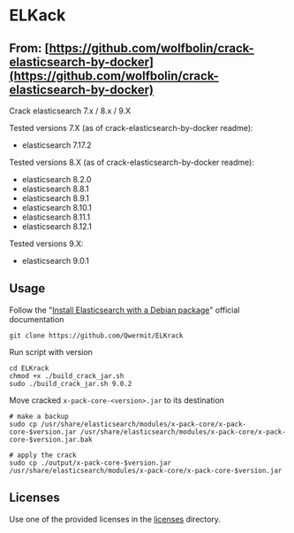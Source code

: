 # ELKack

## From: [https://github.com/wolfbolin/crack-elasticsearch-by-docker](https://github.com/wolfbolin/crack-elasticsearch-by-docker)

Crack elasticsearch 7.x / 8.x / 9.X

Tested versions 7.X (as of crack-elasticsearch-by-docker readme):
* elasticsearch 7.17.2

Tested versions 8.X (as of crack-elasticsearch-by-docker readme):
* elasticsearch 8.2.0
* elasticsearch 8.8.1
* elasticsearch 8.9.1
* elasticsearch 8.10.1
* elasticsearch 8.11.1
* elasticsearch 8.12.1

Tested versions 9.X:
* elasticsearch 9.0.1

## Usage

Follow the "[Install Elasticsearch with a Debian package](https://www.elastic.co/docs/deploy-manage/deploy/self-managed/install-elasticsearch-with-debian-package)" official documentation

```shell
git clone https://github.com/Qwermit/ELKrack
```

Run script with version

```shell
cd ELKrack
chmod +x ./build_crack_jar.sh
sudo ./build_crack_jar.sh 9.0.2
```

Move cracked `x-pack-core-<version>.jar` to its destination

```shell
# make a backup
sudo cp /usr/share/elasticsearch/modules/x-pack-core/x-pack-core-$version.jar /usr/share/elasticsearch/modules/x-pack-core/x-pack-core-$version.jar.bak

# apply the crack
sudo cp ./output/x-pack-core-$version.jar /usr/share/elasticsearch/modules/x-pack-core/x-pack-core-$version.jar
```

## Licenses

Use one of the provided licenses in the [licenses](https://github.com/Qwermit/ELKrack) directory.

